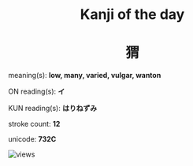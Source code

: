 <h1 align="center">Kanji of the day</h1>
<h1 align="center">猬</h1>
<p align="left">meaning(s): <b>low, many, varied, vulgar, wanton</b></p>
<p align="left">ON reading(s): <b>イ</b></p>
<p align="left">KUN reading(s): <b>はりねずみ</b></p>
<p align="left">stroke count: <b>12</b></p>
<p align="left">unicode: <b>732C</b></p>
<p align="left"><img src="https://komarev.com/ghpvc/?username=tristanwagner-kanjioftheday&label=Views&color=0e75b6&style=flat" alt="views"/></p>
